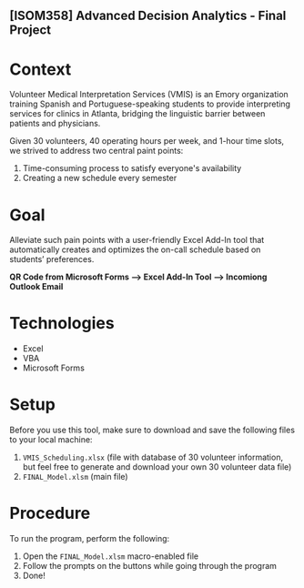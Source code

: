 ## [ISOM358] Advanced Decision Analytics - Final Project

# Context
Volunteer Medical Interpretation Services (VMIS) is an Emory organization training Spanish and Portuguese-speaking students to provide interpreting services for clinics in Atlanta, bridging the linguistic barrier between patients and physicians.

Given 30 volunteers, 40 operating hours per week, and 1-hour time slots, we strived to address two central paint points:
  1. Time-consuming process to satisfy everyone's availability
  2. Creating a new schedule every semester

# Goal
Alleviate such pain points with a user-friendly Excel Add-In tool that automatically creates and optimizes the on-call schedule based on students’ preferences.

  **QR Code from Microsoft Forms --> Excel Add-In Tool --> Incomiong Outlook Email**

# Technologies
* Excel
* VBA
* Microsoft Forms

# Setup
Before you use this tool, make sure to download and save the following files to your local machine:
  1. `VMIS_Scheduling.xlsx` (file with database of 30 volunteer information, but feel free to generate and download your own 30 volunteer data file)
  2. `FINAL_Model.xlsm` (main file)

# Procedure
To run the program, perform the following:
  1. Open the `FINAL_Model.xlsm` macro-enabled file
  2. Follow the prompts on the buttons while going through the program
  3. Done!
